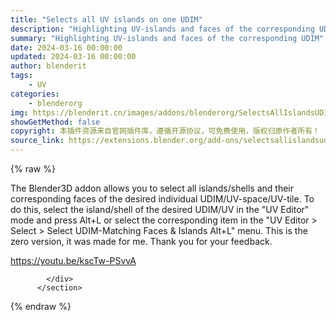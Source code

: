 ```yaml
---
title: "Selects all UV islands on one UDIM"
description: "Highlighting UV-islands and faces of the corresponding UDIM"
summary: "Highlighting UV-islands and faces of the corresponding UDIM"
date: 2024-03-16 00:00:00
updated: 2024-03-16 00:00:00
author: blenderit
tags: 
    - UV
categories:
    - blenderorg
img: https://blenderit.cn/images/addons/blenderorg/SelectsAllIslandsUDIM.png
showGetMethod: false
copyright: 本插件资源来自官网插件库，遵循开源协议，可免费使用，版权归原作者所有！
source_link: https://extensions.blender.org/add-ons/selectsallislandsudim/
---
```


{% raw %}
<section id="about" class="mt-3">
            <div class="box style-rich-text">
              <p>The Blender3D addon allows you to select all islands/shells and their corresponding faces of the desired individual UDIM/UV-space/UV-tile. To do this, select the island/shell of the desired UDIM/UV in the "UV Editor" mode and press Alt+L or select the corresponding item in the "UV Editor &gt; Select &gt; Select UDIM-Matching Faces &amp; Islands Alt+L" menu.
This is the zero version, it was made for me.
Thank you for your feedback.</p>
<p><a rel="nofollow noopener noreferrer external" target="_blank" href="https://youtu.be/kscTw-PSvvA">https://youtu.be/kscTw-PSvvA</a></p>

            </div>
          </section>
<div style="display: none">blenderorg</div>
{% endraw %}